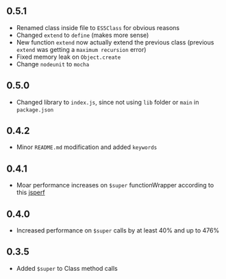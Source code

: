 ## 0.5.1

* Renamed class inside file to `ES5Class` for obvious reasons
* Changed `extend` to `define` (makes more sense)
* New function `extend` now actually extend the previous class (previous `extend` was getting a `maximum recursion` error)
* Fixed memory leak on `Object.create`
* Change `nodeunit` to `mocha`

## 0.5.0

* Changed library to `index.js`, since not using `lib` folder or `main` in `package.json`

## 0.4.2

* Minor `README.md` modification and added `keywords`

## 0.4.1

* Moar performance increases on `$super` functionWrapper according to this [jsperf](http://jsperf.com/regex-external-vs-inline/2)

## 0.4.0

* Increased performance on `$super` calls by at least 40% and up to 476%

## 0.3.5 

* Added `$super` to Class method calls